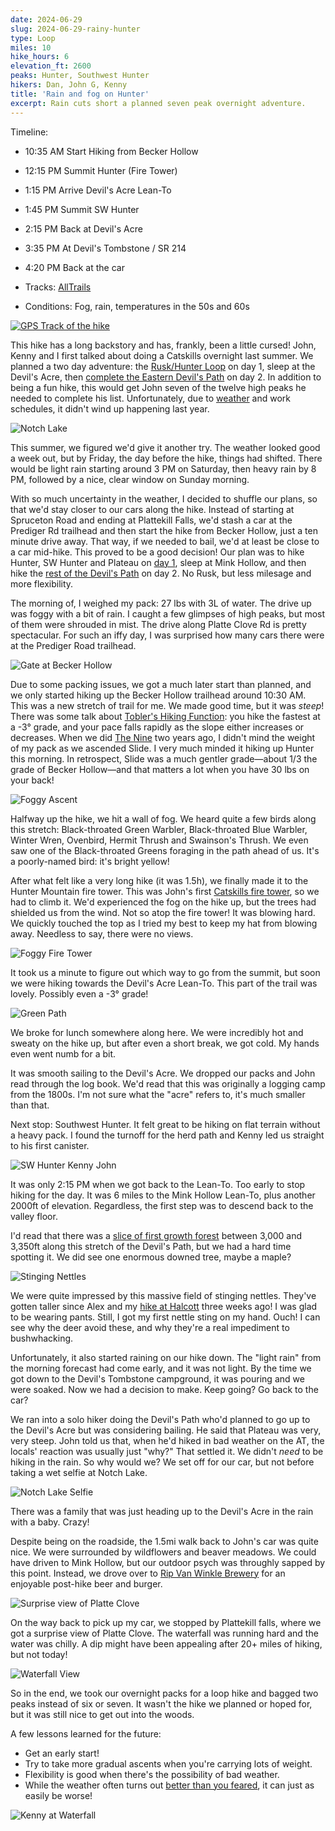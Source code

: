 ```yaml
---
date: 2024-06-29
slug: 2024-06-29-rainy-hunter
type: Loop
miles: 10
hike_hours: 6
elevation_ft: 2600
peaks: Hunter, Southwest Hunter
hikers: Dan, John G, Kenny
title: 'Rain and fog on Hunter'
excerpt: Rain cuts short a planned seven peak overnight adventure.
---
```


Timeline:

- 10:35 AM Start Hiking from Becker Hollow
- 12:15 PM Summit Hunter (Fire Tower)
- 1:15 PM Arrive Devil's Acre Lean-To
- 1:45 PM Summit SW Hunter
- 2:15 PM Back at Devil's Acre
- 3:35 PM At Devil's Tombstone / SR 214
- 4:20 PM Back at the car

- Tracks: [AllTrails]
- Conditions: Fog, rain, temperatures in the 50s and 60s

[![GPS Track of the hike]({{site.baseurl}}/assets/2024-06-29-rainy-hunter/track.png)]({{site.baseurl}}/map/?hike=2024-06-29-rainy-hunter)

This hike has a long backstory and has, frankly, been a little cursed! John, Kenny and I first talked about doing a Catskills overnight last summer. We planned a two day adventure: the [Rusk/Hunter Loop][one] on day 1, sleep at the Devil's Acre, then [complete the Eastern Devil's Path][two] on day 2. In addition to being a fun hike, this would get John seven of the twelve high peaks he needed to complete his list. Unfortunately, due to [weather] and work schedules, it didn't wind up happening last year.

![Notch Lake]({{site.baseurl}}/assets/2024-06-29-rainy-hunter/7553-notch-lake.jpeg)

This summer, we figured we'd give it another try. The weather looked good a week out, but by Friday, the day before the hike, things had shifted. There would be light rain starting around 3 PM on Saturday, then heavy rain by 8 PM, followed by a nice, clear window on Sunday morning.

With so much uncertainty in the weather, I decided to shuffle our plans, so that we'd stay closer to our cars along the hike. Instead of starting at Spruceton Road and ending at Plattekill Falls, we'd stash a car at the Prediger Rd trailhead and then start the hike from Becker Hollow, just a ten minute drive away. That way, if we needed to bail, we'd at least be close to a car mid-hike. This proved to be a good decision! Our plan was to hike Hunter, SW Hunter and Plateau on [day 1], sleep at Mink Hollow, and then hike the [rest of the Devil's Path] on day 2. No Rusk, but less milesage and more flexibility.

The morning of, I weighed my pack: 27 lbs with 3L of water. The drive up was foggy with a bit of rain. I caught a few glimpses of high peaks, but most of them were shrouded in mist. The drive along Platte Clove Rd is pretty spectacular. For such an iffy day, I was surprised how many cars there were at the Prediger Road trailhead.

![Gate at Becker Hollow]({{site.baseurl}}/assets/2024-06-29-rainy-hunter/7543-start-gate.jpeg)

Due to some packing issues, we got a much later start than planned, and we only started hiking up the Becker Hollow trailhead around 10:30 AM. This was a new stretch of trail for me. We made good time, but it was _steep_! There was some talk about [Tobler's Hiking Function]: you hike the fastest at a -3° grade, and your pace falls rapidly as the slope either increases or decreases. When we did [The Nine] two years ago, I didn't mind the weight of my pack as we ascended Slide. I very much minded it hiking up Hunter this morning. In retrospect, Slide was a much gentler grade—about 1/3 the grade of Becker Hollow—and that matters a lot when you have 30 lbs on your back!

![Foggy Ascent]({{site.baseurl}}/assets/2024-06-29-rainy-hunter/7548-foggy-ascent.jpeg)

Halfway up the hike, we hit a wall of fog. We heard quite a few birds along this stretch: Black-throated Green Warbler, Black-throated Blue Warbler, Winter Wren, Ovenbird, Hermit Thrush and Swainson's Thrush. We even saw one of the Black-throated Greens foraging in the path ahead of us. It's a poorly-named bird: it's bright yellow!

After what felt like a very long hike (it was 1.5h), we finally made it to the Hunter Mountain fire tower. This was John's first [Catskills fire tower], so we had to climb it. We'd experienced the fog on the hike up, but the trees had shielded us from the wind. Not so atop the fire tower! It was blowing hard. We quickly touched the top as I tried my best to keep my hat from blowing away. Needless to say, there were no views.

![Foggy Fire Tower]({{site.baseurl}}/assets/2024-06-29-rainy-hunter/7548b-foggy-tower.jpeg)

It took us a minute to figure out which way to go from the summit, but soon we were hiking towards the Devil's Acre Lean-To. This part of the trail was lovely. Possibly even a -3° grade!

![Green Path]({{site.baseurl}}/assets/2024-06-29-rainy-hunter/7549-green-path.jpeg)

We broke for lunch somewhere along here. We were incredibly hot and sweaty on the hike up, but after even a short break, we got cold. My hands even went numb for a bit.

It was smooth sailing to the Devil's Acre. We dropped our packs and John read through the log book. We'd read that this was originally a logging camp from the 1800s. I'm not sure what the "acre" refers to, it's much smaller than that.

Next stop: Southwest Hunter. It felt great to be hiking on flat terrain without a heavy pack. I found the turnoff for the herd path and Kenny led us straight to his first canister.

![SW Hunter Kenny John]({{site.baseurl}}/assets/2024-06-29-rainy-hunter/7550-sw-kenny-john.jpeg)

It was only 2:15 PM when we got back to the Lean-To. Too early to stop hiking for the day. It was 6 miles to the Mink Hollow Lean-To, plus another 2000ft of elevation. Regardless, the first step was to descend back to the valley floor.

I'd read that there was a [slice of first growth forest] between 3,000 and 3,350ft along this stretch of the Devil's Path, but we had a hard time spotting it. We did see one enormous downed tree, maybe a maple?

![Stinging Nettles]({{site.baseurl}}/assets/2024-06-29-rainy-hunter/7552-dan-john-nettles.jpeg)

We were quite impressed by this massive field of stinging nettles. They've gotten taller since Alex and my [hike at Halcott] three weeks ago! I was glad to be wearing pants. Still, I got my first nettle sting on my hand. Ouch! I can see why the deer avoid these, and why they're a real impediment to bushwhacking.

Unfortunately, it also started raining on our hike down. The "light rain" from the morning forecast had come early, and it was not light. By the time we got down to the Devil's Tombstone campground, it was pouring and we were soaked. Now we had a decision to make. Keep going? Go back to the car?

We ran into a solo hiker doing the Devil's Path who'd planned to go up to the Devil's Acre but was considering bailing. He said that Plateau was very, very steep. John told us that, when he'd hiked in bad weather on the AT, the locals' reaction was usually just "why?" That settled it. We didn't _need_ to be hiking in the rain. So why would we? We set off for our car, but not before taking a wet selfie at Notch Lake.

![Notch Lake Selfie]({{site.baseurl}}/assets/2024-06-29-rainy-hunter/7553-notch-selfie.jpeg)

There was a family that was just heading up to the Devil's Acre in the rain with a baby. Crazy!

Despite being on the roadside, the 1.5mi walk back to John's car was quite nice. We were surrounded by wildflowers and beaver meadows. We could have driven to Mink Hollow, but our outdoor psych was throughly sapped by this point. Instead, we drove over to [Rip Van Winkle Brewery] for an enjoyable post-hike beer and burger.

![Surprise view of Platte Clove]({{site.baseurl}}/assets/2024-06-29-rainy-hunter/7555-platte-clove.jpeg)

On the way back to pick up my car, we stopped by Plattekill falls, where we got a surprise view of Platte Clove. The waterfall was running hard and the water was chilly. A dip might have been appealing after 20+ miles of hiking, but not today!

![Waterfall View]({{site.baseurl}}/assets/2024-06-29-rainy-hunter/7555-waterfall-view.jpeg)

So in the end, we took our overnight packs for a loop hike and bagged two peaks instead of six or seven. It wasn't the hike we planned or hoped for, but it was still nice to get out into the woods.

A few lessons learned for the future:

- Get an early start!
- Try to take more gradual ascents when you're carrying lots of weight.
- Flexibility is good when there's the possibility of bad weather.
- While the weather often turns out [better than you feared], it can just as easily be worse!

[AllTrails]: https://www.alltrails.com/explore/recording/afternoon-hike-464d828-446
[one]: https://www.alltrails.com/explore/map/new-1763ea5-2
[two]: https://www.alltrails.com/explore/map/new-444b0d9
[weather]: https://www.danvk.org/catskills/2023/10/16/2023-10-16-wittenberg-cornell.html
[day 1]: https://www.alltrails.com/explore/map/new-601ac80
[rest of the Devil's Path]: https://www.alltrails.com/explore/map/new-e250c59-3
[Tobler's Hiking Function]: https://en.wikipedia.org/wiki/Tobler%27s_hiking_function
[The Nine]: https://www.danvk.org/catskills/2022/09/28/2022-09-28-the-nine.html
[Catskills fire tower]: https://dec.ny.gov/things-to-do/hiking/catskills-fire-tower-challenge
[slice of first growth forest]: https://www.mknhp.org/a-slice-of-first-growth.html
[hike at Halcott]: https://www.danvk.org/catskills/2024/06/10/2024-06-10-alex-halcott.html
[better than you feared]: https://www.danvk.org/catskills/2023/06/28/2023-06-28-plateau.html
[Rip Van Winkle Brewery]: https://ripvanwinklebrewery.com/

![Kenny at Waterfall]({{site.baseurl}}/assets/2024-06-29-rainy-hunter/7556-kenny-waterfall.jpeg)
